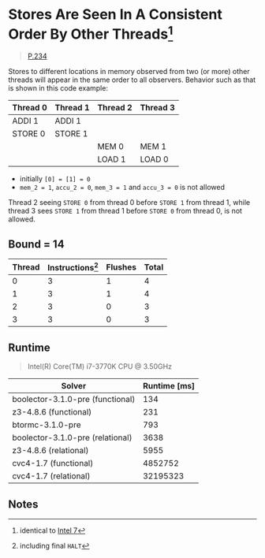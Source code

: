 # Stores Are Seen In A Consistent Order By Other Threads[^1]

> [P.234](https://www.amd.com/system/files/TechDocs/24593.pdf#page=234)

Stores to different locations in memory observed from two (or more) other threads will appear in the same order to all observers.
Behavior such as that is shown in this code example:

| Thread 0    | Thread 1    | Thread 2    | Thread 3    |
| ----------- | ----------- | ----------- | ----------- |
| ADDI 1      | ADDI 1      |             |             |
| STORE 0     | STORE 1     |             |             |
|             |             | MEM 0       | MEM 1       |
|             |             | LOAD 1      | LOAD 0      |

* initially `[0] = [1] = 0`
* `mem_2 = 1`, `accu_2 = 0`, `mem_3 = 1` and `accu_3 = 0` is not allowed

Thread 2 seeing `STORE 0` from thread 0 before `STORE 1` from thread 1, while thread 3 sees `STORE 1` from thread 1 before `STORE 0` from thread 0, is not allowed.

## Bound = 14

| Thread    | Instructions[^2]  | Flushes | Total |
| --------- | ----------------  | ------- | ----- |
| 0         | 3                 | 1       | 4     |
| 1         | 3                 | 1       | 4     |
| 2         | 3                 | 0       | 3     |
| 3         | 3                 | 0       | 3     |

## Runtime

> Intel(R) Core(TM) i7-3770K CPU @ 3.50GHz

| Solver                           | Runtime [ms] |
| -------------------------------- | ------------ |
| boolector-3.1.0-pre (functional) | 134          |
| z3-4.8.6 (functional)            | 231          |
| btormc-3.1.0-pre                 | 793          |
| boolector-3.1.0-pre (relational) | 3638         |
| z3-4.8.6 (relational)            | 5955         |
| cvc4-1.7 (functional)            | 4852752      |
| cvc4-1.7 (relational)            | 32195323     |

## Notes

[^1]: identical to [Intel 7](../../intel/7)
[^2]: including final `HALT`
